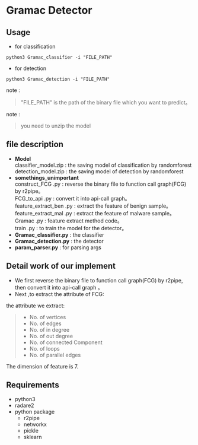 # Gramac Detector 

## Usage
- for classification
```
python3 Gramac_classifier -i "FILE_PATH"
```

- for detection
```
python3 Gramac_detection -i "FILE_PATH"
```
note : 
> "FILE_PATH" is the path of the binary file which you want to predict。

note : 
> you need to unzip the model


## file description
* **Model** \
classifier_model.zip : the saving model of classification by randomforest \
detection_model.zip : the saving model of detection by randomforest
* **somethings_unimportant** \
construct_FCG .py : reverse the binary file to function call graph(FCG) by r2pipe。 \
FCG_to_api .py : convert it into api-call graph。 \
feature_extract_ben .py : extract the feature of benign sample。 \
feature_extract_mal .py : extract the feature of malware sample。 \
Gramac .py : feature extract method code。 \
train .py : to train the model for the detector。
* **Gramac_classifier.py** : the classifier
* **Gramac_detection.py** : the detector
* **param_parser.py** :  for parsing args

## Detail work of our implement

* We first reverse the binary file to function call graph(FCG) by r2pipe, then convert it into api-call graph 。
* Next ,to extract the attribute of FCG:


the attribute we extract:
>* No. of vertices
>* No. of edges
>* No. of in degree
>* No. of out degree
>* No. of connected Component
>* No. of loops
>* No. of parallel edges

The dimension of feature is 7.


## Requirements

* python3
* radare2
* python package
  * r2pipe
  * networkx
  * pickle
  * sklearn

